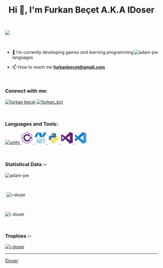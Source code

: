 <h1 align="center">Hi 👋, I'm Furkan Beçet A.K.A IDoser</h1>

<br>

![](https://komarev.com/ghpvc/?username=i-doser)

<br>

<p><img align="right" src="https://github.com/Adam-pw/Adam-pw/blob/main/animation_500_kxa883sd.gif" alt="adam-pw" /></p>


- 🌱 I’m currently developing games and learning programming languages

- 📫 How to reach me **furkanbecet@gmail.com**

<br>

<h3 align="left">Connect with me:</h3>
<p align="left">
  <a href="https://linkedin.com/in/furkan-beçet-96686520b" target="blank"><img align="center"
      src="https://raw.githubusercontent.com/rahuldkjain/github-profile-readme-generator/master/src/images/icons/Social/linked-in-alt.svg"
      alt="furkan becet" height="30" width="40" /></a>
  <a href="https://instagram.com/furkan_bct" target="blank"><img align="center"
      src="https://raw.githubusercontent.com/rahuldkjain/github-profile-readme-generator/master/src/images/icons/Social/instagram.svg"
      alt="furkan_bct" height="30" width="40" /></a>
</p>

<br>

<h3 align="left">Languages and Tools:</h3>
<p align="left"><a href="https://unity.com" target="_blank" rel="noreferrer"> <img
      src="https://camo.githubusercontent.com/28a48ee5bd78746991caab6031c28812d3e95479ea78243c01f881666f252e8b/68747470733a2f2f692e6962622e636f2f71436e665777392f4261636b67726f756e642d312e706e67" alt="unity"
      width="40" height="40" /> </a>  <a href="https://dotnet.microsoft.com/en-us/languages/csharp" target="_blank" rel="noreferrer"> <img
      src="https://raw.githubusercontent.com/devicons/devicon/master/icons/csharp/csharp-line.svg"
      alt="csharp" width="40" height="40" />  </a> <a href="https://dotnet.microsoft.com" target="_blank" rel="noreferrer"> <img
      src="https://raw.githubusercontent.com/devicons/devicon/master/icons/dot-net/dot-net-plain-wordmark.svg" alt="dotnet"
      width="40" height="40" />  </a> <a href="https://www.python.org" target="_blank" rel="noreferrer"> <img
      src="https://raw.githubusercontent.com/devicons/devicon/master/icons/python/python-original.svg" alt="python"
      width="40" height="40" />  </a> <a href="https://visualstudio.microsoft.com" target="_blank" rel="noreferrer"> <img
      src="https://raw.githubusercontent.com/devicons/devicon/master/icons/visualstudio/visualstudio-plain.svg" alt="visualstudio"
      width="40" height="40" />  </a> <a href="https://code.visualstudio.com/" target="_blank" rel="noreferrer"> <img
      src="https://raw.githubusercontent.com/devicons/devicon/master/icons/vscode/vscode-original.svg" alt="visualstudiocode"
      width="40" height="40" />  </a></p>

<br>

<h3>Statistical Data :-</h3>
<p><img align="center"
    src="https://github-readme-stats.vercel.app/api/top-langs?username=i-doser&show_icons=true&locale=en&layout=compact"
    alt="adam-pw" /></p>

<br>

<p>&nbsp;<img align="center" src="https://github-readme-stats.vercel.app/api?username=i-doser&show_icons=true&theme=radical&locale=en"
    alt="i-doser" /></p>

<br>

<p><img align="center" src="https://github-readme-streak-stats.herokuapp.com/?user=i-doser&" alt="i-doser" /></p>

<br>
<h3>Trophies :-</h3>
<p align="left"> <a href="https://github.com/ryo-ma/github-profile-trophy"><img
      src="https://github-profile-trophy.vercel.app/?username=i-doser" alt="i-doser" /></a> </p>


------------------------------------------------------------------------------------------------------------------------------------------
[IDoser](https://github.com/i-doser)
